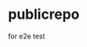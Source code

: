 # publicrepo
for e2e test
































































































































































































































































































































































































































































































































































































































































































































































































































































































































































































































































































































































































































































































































































































































































































































































































































































































































































































































































































































































































































































































































































































































































































































































































































































































































































































































































































































































































































































































































































































































































































































































































































































































































































































































































































































































































































